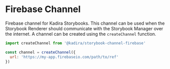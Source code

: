 # Firebase Channel

Firebase channel for Kadira Storybooks. This channel can be used when the Storybook Renderer should communicate with the Storybook Manager over the internet. A channel can be created using the `createChannel` function.

```js
import createChannel from '@kadira/storybook-channel-firebase'

const channel = createChannel({
  url: 'https://my-app.firebaseio.com/path/to/ref'
})
```
